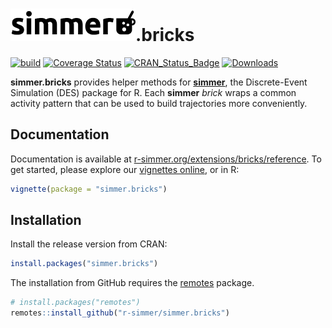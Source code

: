 # <img src="https://raw.githubusercontent.com/r-simmer/r-simmer.github.io/master/images/simmer-logo.png" alt="simmer" width="200" />.bricks

<!-- badges: start -->
[![build](https://github.com/r-simmer/simmer.bricks/actions/workflows/build.yml/badge.svg)](https://github.com/r-simmer/simmer.bricks/actions/workflows/build.yml)
[![Coverage Status](https://codecov.io/gh/r-simmer/simmer.bricks/branch/master/graph/badge.svg)](https://codecov.io/gh/r-simmer/simmer.bricks)
[![CRAN\_Status\_Badge](https://www.r-pkg.org/badges/version/simmer.bricks)](https://cran.r-project.org/package=simmer.bricks)
[![Downloads](https://cranlogs.r-pkg.org/badges/simmer.bricks)](https://cran.rstudio.com/package=simmer.bricks)
<!-- badges: end -->

**simmer.bricks** provides helper methods for [**simmer**](http://r-simmer.org), the Discrete-Event Simulation (DES) package for R. Each **simmer** *brick* wraps a common activity pattern that can be used to build trajectories more conveniently.

## Documentation

Documentation is available at [r-simmer.org/extensions/bricks/reference](http://r-simmer.org/extensions/bricks/reference). To get started, please explore our [vignettes online](http://r-simmer.org/extensions/bricks/articles/), or in R:

``` r
vignette(package = "simmer.bricks")
```

## Installation

Install the release version from CRAN:

``` r
install.packages("simmer.bricks")
```

The installation from GitHub requires the [remotes](https://cran.r-project.org/package=remotes) package.

``` r
# install.packages("remotes")
remotes::install_github("r-simmer/simmer.bricks")
```
